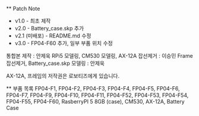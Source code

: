 ** Patch Note
* v1.0 - 최초 제작
* v2.0 - Battery_case.skp 추가
* v2.1 (미배포) - README.md 수정
* v3.0 - FP04-F60 추가, 일부 부품 위치 수정

통합본 제작 : 안제욱
RPi5 모델링, CM530 모델링, AX-12A 잡선제거 : 이승민
Frame 잡선제거, Battery_case.skp 모델링 : 안제욱

AX-12A, 프레임의 저작권은 로보티즈에게 있습니다.

** 부품 목록
FP04-F1, FP04-F2, FP04-F3, FP04-F4, FP04-F5, FP04-F6, FP04-F7, 
FP04-F9, FP04-F10, FP04-F11, FP04-F52, FP04-F53, FP04-F54, FP04-F55, FP04-F60,
RasberryPI 5 8GB (case), CM530, AX-12A, Battery Case